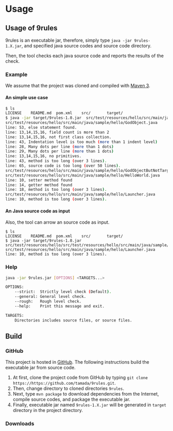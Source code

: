 # Usage

## Usage of 9rules

9rules is an executable jar, therefore, simply type ```java -jar 9rules-1.X.jar```,
and specified java source codes and source code directory.

Then, the tool checks each java source code and reports the results of the check.

### Example

We assume that the project was cloned and compiled with [Maven 3](http://maven.apache.org/).

#### An simple use case

```sh
$ ls
LICENSE    README.md  pom.xml    src/       target/
$ java -jar target/9rules-1.0.jar  src/test/resources/hello/src/main/java/
src/test/resources/hello/src/main/java/sample/hello/GodObject.java
line: 53, else statement found.
line: 13,14,15,16, field count is more than 2
line: 13,14,15,16, not first class collection.
line: 43, Indentation level is too much (more than 1 indent level)
line: 28, Many dots per line (more than 1 dots)
line: 29, Many dots per line (more than 1 dots)
line: 13,14,15,16, no primitives.
line: 43, method is too long (over 3 lines).
line: 65, source code is too long (over 50 lines).
src/test/resources/hello/src/main/java/sample/hello/GodObjectButNotTarget.java
src/test/resources/hello/src/main/java/sample/hello/HelloWorld.java
line: 10, setter method found
line: 14, getter method found
line: 18, method is too long (over 3 lines).
src/test/resources/hello/src/main/java/sample/hello/Launcher.java
line: 10, method is too long (over 3 lines).
```

#### An Java source code as input

Also, the tool can arrow an source code as input.


```
$ ls
LICENSE    README.md  pom.xml    src/       target/
$ java -jar target/9rules-1.0.jar  src/test/resources/hello/src/test/resources/hello/src/main/java/sample/hello/Launcher.java
src/test/resources/hello/src/main/java/sample/hello/Launcher.java
line: 10, method is too long (over 3 lines).
```

### Help

```sh
java -jar 9rules.jar [OPTIONS] <TARGETS...>

OPTIONS:
    --strict:  Strictly level check (Default).
    --general: General level check.
    --rough:   Rough level check.
    --help:    Print this message and exit.

TARGETS:
    Directories includes source files, or source files.
```


## Build

### GitHub

This project is hosted in [GitHub](http://github.com/tamada/9rules/).
The following instructions build the executable jar from source code.

1. At first, clone the project code from GitHub by typing ```git clone https://https://github.com/tamada/9rules.git```.
2. Then, change directory to cloned directories ```9rules```.
3. Next, type ```mvn package``` to download dependencies from the Internet, compile source codes, and package the executable jar.
4. Finally, executable jar named ```9rules-1.X.jar``` will be generated in ```target``` directory in the project directory.

### Downloads 


